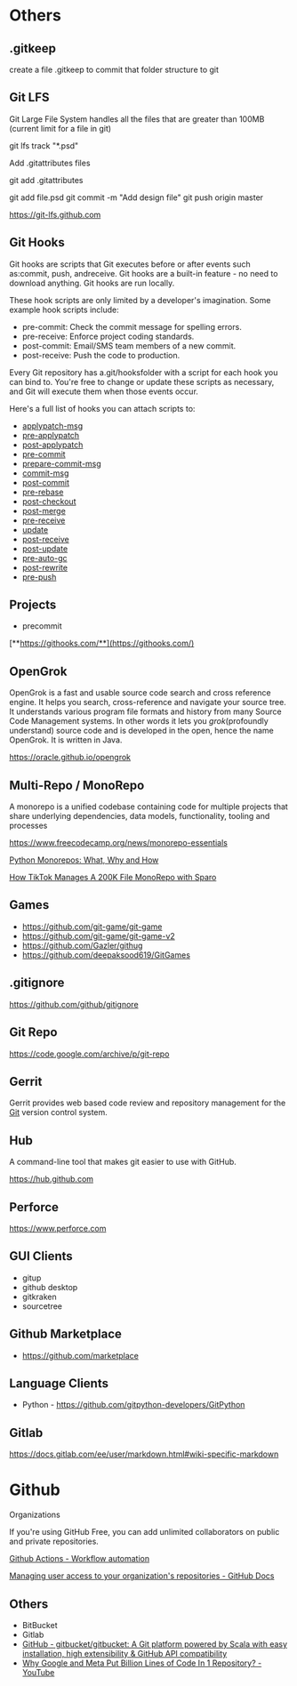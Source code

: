 # Others

## .gitkeep

create a file .gitkeep to commit that folder structure to git

## Git LFS

Git Large File System handles all the files that are greater than 100MB (current limit for a file in git)

git lfs track "*.psd"

Add .gitattributes files

git add .gitattributes

git add file.psd
git commit -m "Add design file"
git push origin master

https://git-lfs.github.com

## Git Hooks

Git hooks are scripts that Git executes before or after events such as:commit, push, andreceive. Git hooks are a built-in feature - no need to download anything. Git hooks are run locally.

These hook scripts are only limited by a developer's imagination. Some example hook scripts include:

- pre-commit: Check the commit message for spelling errors.
- pre-receive: Enforce project coding standards.
- post-commit: Email/SMS team members of a new commit.
- post-receive: Push the code to production.

Every Git repository has a.git/hooksfolder with a script for each hook you can bind to. You're free to change or update these scripts as necessary, and Git will execute them when those events occur.

Here's a full list of hooks you can attach scripts to:

- [applypatch-msg](https://github.com/git/git/blob/master/templates/hooks--applypatch-msg.sample)
- [pre-applypatch](https://github.com/git/git/blob/master/templates/hooks--pre-applypatch.sample)
- [post-applypatch](https://github.com/git/git/blob/master/Documentation/githooks.txt#L74)
- [pre-commit](https://github.com/git/git/blob/master/templates/hooks--pre-commit.sample)
- [prepare-commit-msg](https://github.com/git/git/blob/master/templates/hooks--prepare-commit-msg.sample)
- [commit-msg](https://github.com/git/git/blob/master/templates/hooks--commit-msg.sample)
- [post-commit](https://github.com/git/git/blob/master/Documentation/githooks.txt#L142)
- [pre-rebase](https://github.com/git/git/blob/master/templates/hooks--pre-rebase.sample)
- [post-checkout](https://github.com/git/git/blob/master/Documentation/githooks.txt#L160)
- [post-merge](https://github.com/git/git/blob/master/Documentation/githooks.txt#L178)
- [pre-receive](https://github.com/git/git/blob/master/Documentation/githooks.txt#L221)
- [update](https://github.com/git/git/blob/master/templates/hooks--update.sample)
- [post-receive](https://github.com/git/git/blob/master/Documentation/githooks.txt#L295)
- [post-update](https://github.com/git/git/blob/master/templates/hooks--post-update.sample)
- [pre-auto-gc](https://github.com/git/git/blob/master/Documentation/githooks.txt#L387)
- [post-rewrite](https://github.com/git/git/blob/master/Documentation/githooks.txt#L394)
- [pre-push](https://github.com/git/git/blob/master/Documentation/githooks.txt#L192)

## Projects

- precommit

[**https://githooks.com/**](https://githooks.com/)

## OpenGrok

OpenGrok is a fast and usable source code search and cross reference engine. It helps you search, cross-reference and navigate your source tree. It understands various program file formats and history from many Source Code Management systems. In other words it lets you *grok*(profoundly understand) source code and is developed in the open, hence the name OpenGrok. It is written in Java.

https://oracle.github.io/opengrok

## Multi-Repo / MonoRepo

A monorepo is a unified codebase containing code for multiple projects that share underlying dependencies, data models, functionality, tooling and processes

https://www.freecodecamp.org/news/monorepo-essentials

[Python Monorepos: What, Why and How](https://www.youtube.com/watch?v=1qurVKSYVqY)

[How TikTok Manages A 200K File MonoRepo with Sparo](https://blog.bytebytego.com/p/how-tiktok-manages-a-200k-file-monorepo)

## Games

- https://github.com/git-game/git-game
- https://github.com/git-game/git-game-v2
- https://github.com/Gazler/githug
- https://github.com/deepaksood619/GitGames

## .gitignore

https://github.com/github/gitignore

## Git Repo

https://code.google.com/archive/p/git-repo

## Gerrit

Gerrit provides web based code review and repository management for the [Git](http://git-scm.com/) version control system.

## Hub

A command-line tool that makes git easier to use with GitHub.

https://hub.github.com

## Perforce

https://www.perforce.com

## GUI Clients

- gitup
- github desktop
- gitkraken
- sourcetree

## Github Marketplace

- https://github.com/marketplace

## Language Clients

- Python - https://github.com/gitpython-developers/GitPython

## Gitlab

https://docs.gitlab.com/ee/user/markdown.html#wiki-specific-markdown

# Github

Organizations

If you're using GitHub Free, you can add unlimited collaborators on public and private repositories.

[Github Actions - Workflow automation](devops/others/other-cicd.md)

[Managing user access to your organization's repositories - GitHub Docs](https://docs.github.com/en/organizations/managing-user-access-to-your-organizations-repositories)

## Others

- BitBucket
- Gitlab
- [GitHub - gitbucket/gitbucket: A Git platform powered by Scala with easy installation, high extensibility & GitHub API compatibility](https://github.com/gitbucket/gitbucket)
- [Why Google and Meta Put Billion Lines of Code In 1 Repository? - YouTube](https://www.youtube.com/watch?v=x3cANGNPyx0)
